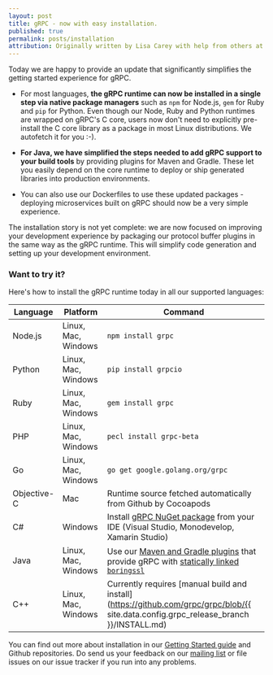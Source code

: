 ```yaml
---
layout: post
title: gRPC - now with easy installation.
published: true
permalink: posts/installation
attribution: Originally written by Lisa Carey with help from others at Google.
---
```


Today we are happy to provide an update that significantly simplifies the getting started experience for gRPC.

   * For most languages, **the gRPC runtime can now be installed in a single step via native package managers** such as `npm` for Node.js, `gem` for Ruby and `pip` for Python. Even though our Node, Ruby and Python runtimes are wrapped on gRPC's C core, users now don't need to explicitly pre-install the C core library as a package in most Linux distributions. We autofetch it for you :-).

   * **For Java, we have simplified the steps needed to add gRPC support to your build tools** by providing plugins for Maven and Gradle. These let you easily depend on the core runtime to deploy or ship generated libraries into production environments.

   * You can also use our Dockerfiles to use these updated packages - deploying microservices built on gRPC should now be a very simple experience. 

The installation story is not yet complete: we are now focused on improving your development experience by packaging our protocol buffer plugins in the same way as the gRPC runtime. This will simplify code generation and setting up your development environment.

### Want to try it?

Here's how to install the gRPC runtime today in all our supported languages:

Language | Platform | Command
---------|----------|--------
Node.js | Linux, Mac, Windows | `npm install grpc`
Python | Linux, Mac, Windows | `pip install grpcio`
Ruby | Linux, Mac, Windows | `gem install grpc`
PHP | Linux, Mac, Windows | `pecl install grpc-beta`
Go | Linux, Mac, Windows | `go get google.golang.org/grpc`
Objective-C | Mac | Runtime source fetched automatically from Github by Cocoapods
C# | Windows | Install [gRPC NuGet package](https://www.nuget.org/packages/Grpc/) from your IDE (Visual Studio, Monodevelop, Xamarin Studio)
Java | Linux, Mac, Windows | Use our [Maven and Gradle plugins](https://github.com/grpc/grpc-java/blob/master/README.md) that provide gRPC with [statically linked `boringssl`](https://github.com/grpc/grpc-java/blob/master/SECURITY.md#openssl-statically-linked-netty-tcnative-boringssl-static)
C++ | Linux, Mac, Windows | Currently requires [manual build and install](https://github.com/grpc/grpc/blob/{{ site.data.config.grpc_release_branch }}/INSTALL.md)

You can find out more about installation in our [Getting Started guide](/docs/#install-grpc) and Github repositories. Do send us your feedback on our [mailing list](https://groups.google.com/forum/#!forum/grpc-io) or file issues on our issue tracker if you run into any problems.

